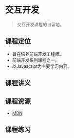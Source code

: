# 交互开发
> 交互开发课程的自留地。

## 课程定位

- 旨在培养前端开发工程师。
- 前端开发系列课程之一。
- 以Javascript为主要学习内容。

## 课程讲义





## 课程资源

- [MDN]()



## 课程练习

